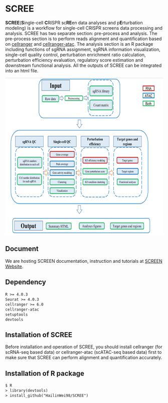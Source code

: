 # SCREE
<strong>SCREE</strong>(<strong>S</strong>ingle-cell <strong>C</strong>RISPR sc<strong>RE</strong>en data analyses and p<strong>E</strong>rturbation modeling) is a workflow for single-cell CRISPR screens data processing and analysis. SCREE has two separate section: pre-process and analysis. The pre-process section is to perform reads alignment and quantification based on <a href="https://support.10xgenomics.com/single-cell-gene-expression/software/overview/welcome">cellranger</a> and <a href="https://support.10xgenomics.com/single-cell-atac/software/overview/welcome">cellranger-atac</a>. The analysis section is an R package including functions of sgRNA assignment, sgRNA information visualization, single-cell quality control, perturbation enrichment ratio calculation, perturbation efficiency evaluation, regulatory score estimation and downstream functional analysis. All the outputs of SCREE can be integrated into an html file. <br/>

<img src="image/workflow.png" width="700" height="500"></img>

## Document
We are hosting SCREEN documentation, instruction and tutorials at <a href="https://hailinwei98.github.io/SCREEN.html">SCREEN Website</a>.

## Dependency
	R >= 4.0.3
	Seurat >= 4.0.3
	cellranger >= 6.0
	cellranger-atac
	setuptools
	devtools

## Installation of SCREE
Before installation and operation of SCREE, you should install cellranger (for scRNA-seq based data) or cellranger-atac (scATAC-seq based data) first to make sure that SCREE can perform alignment and quantification accurately.

## Installation of R package
	$ R
	> library(devtools)
	> install_github("HailinWei98/SCREE")
